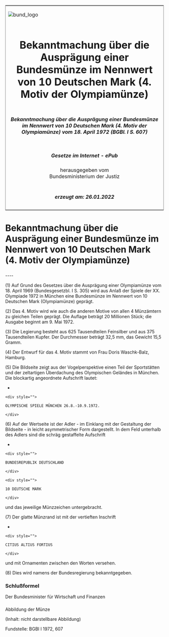 <span id="DECKBLATT.html"></span>

<table border="0" frame="border" width="100%">

<tr valign="top">

<td align="left">

![bund\_logo](BfJ_2021_Web_de_de.gif)

</td>

<td align="right">

 

</td>

</tr>

<tr align="center" valign="middle">

<td colspan="2">

# Bekanntmachung über die Ausprägung einer Bundesmünze im Nennwert von 10 Deutschen Mark (4. Motiv der Olympiamünze)

</td>

</tr>

<tr align="center" valign="middle">

<td colspan="2">

##### Bekanntmachung über die Ausprägung einer Bundesmünze im Nennwert von 10 Deutschen Mark (4. Motiv der Olympiamünze) vom 18. April 1972 (BGBl. I S. 607)

</td>

</tr>

<tr align="center" valign="middle">

<td colspan="2">

  
  

##### Gesetze im Internet - ePub  
  
herausgegeben vom  
Bundesministerium der Justiz

</td>

</tr>

<tr align="center" valign="bottom">

<td colspan="2">

  
  

##### erzeugt am: 26.01.2022

</td>

</tr>

</table>

<span id="BJNR006070972.html"></span>

# Bekanntmachung über die Ausprägung einer Bundesmünze im Nennwert von 10 Deutschen Mark (4. Motiv der Olympiamünze)

<span id="BJNR006070972BJNE000100307.html"></span>

###   
\----

<div>

<div class="jnhtml">

<div>

<div class="jurAbsatz">

(1) Auf Grund des Gesetzes über die Ausprägung einer Olympiamünze vom
18. April 1969 (Bundesgesetzbl. I S. 305) wird aus Anlaß der Spiele der
XX. Olympiade 1972 in München eine Bundesmünze im Nennwert von 10
Deutschen Mark (Olympiamünze) geprägt.

</div>

<div class="jurAbsatz">

(2) Das 4. Motiv wird wie auch die anderen Motive von allen 4 Münzämtern
zu gleichen Teilen geprägt. Die Auflage beträgt 20 Millionen Stück; die
Ausgabe beginnt am 9. Mai 1972.

</div>

<div class="jurAbsatz">

(3) Die Legierung besteht aus 625 Tausendteilen Feinsilber und aus 375
Tausendteilen Kupfer. Der Durchmesser beträgt 32,5 mm, das Gewicht 15,5
Gramm.

</div>

<div class="jurAbsatz">

(4) Der Entwurf für das 4. Motiv stammt von Frau Doris Waschk-Balz,
Hamburg.

</div>

<div class="jurAbsatz">

(5) Die Bildseite zeigt aus der Vogelperspektive einen Teil der
Sportstätten und der zeltartigen Überdachung des Olympischen Geländes
in München. Die blockartig angeordnete Aufschrift lautet:

  - 
    
    <div style="">
    
    OLYMPISCHE SPIELE MÜNCHEN 26.8.-10.9.1972.
    
    </div>

</div>

<div class="jurAbsatz">

(6) Auf der Wertseite ist der Adler - im Einklang mit der Gestaltung der
Bildseite - in leicht asymmetrischer Form dargestellt. In dem Feld
unterhalb des Adlers sind die schräg gestaffelte Aufschrift

  - 
    
    <div style="">
    
    BUNDESREPUBLIK DEUTSCHLAND
    
    </div>
    
    <div style="">
    
    10 DEUTSCHE MARK
    
    </div>

und das jeweilige Münzzeichen untergebracht.

</div>

<div class="jurAbsatz">

(7) Der glatte Münzrand ist mit der vertieften Inschrift

  - 
    
    <div style="">
    
    CITIUS ALTIUS FORTIUS
    
    </div>

und mit Ornamenten zwischen den Worten versehen.

</div>

<div class="jurAbsatz">

(8) Dies wird namens der Bundesregierung bekanntgegeben.

</div>

</div>

</div>

</div>

<span id="BJNR006070972BJNE000200307.html"></span>

### Schlußformel  

<div>

<div class="jnhtml">

<div>

<div class="jurAbsatz">

<span class="SP">Der Bundesminister für Wirtschaft und Finanzen</span>

</div>

</div>

</div>

</div>

<span id="BJNR006070972BJNE000300307.html"></span>

###   
Abbildung der Münze

<div>

<div class="jnhtml">

<div>

<div class="jurAbsatz">

(Inhalt: nicht darstellbare Abbildung)  

<div class="kommentar_Fundstelle">

Fundstelle: BGBl I 1972, 607

</div>

</div>

</div>

</div>

</div>
